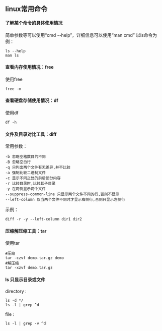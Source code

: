 ## linux常用命令

#### 了解某个命令的具体使用情况
简单参数等可以使用“cmd --help”，详细信息可以使用“man cmd”
以ls命令为例：

```
ls --help
man ls
```

#### 查看内存使用情况：free
使用free
```
free -m
```

#### 查看硬盘存储使用情况：df

使用df
```
df -h
```

#### 文件及目录对比工具：diff

常用参数：

```
-b 忽略空格数目的不同
-B 忽略空白行
-q 只列出两个文件有无差异,并不比较
-a 强制比较二进制文件
-c 显示不同之处的前后部分内容
-r 比较目录时,比较其子目录
-y 在两侧显示两个文件
--suppress-common-line 只显示两个文件不同的行,否则不显示
--left-column 仅当两个文件不同时才显示右侧行,否则只显示左侧行
```

示例：

```
diff -r -y --left-column dir1 dir2
```

#### 压缩解压缩工具：tar

使用tar

```shell
#压缩
tar -czvf demo.tar.gz demo
#解压缩
tar -xzvf demo.tar.gz
```

#### ls 只显示目录或文件

directory :

```shell
ls -d */
ls -l | grep ^d
```


file :

```shell
ls -l | grep -v ^d
```

